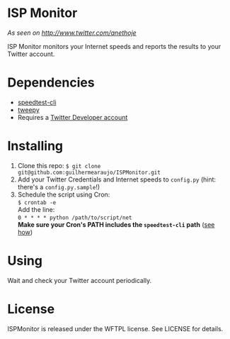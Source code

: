 # ISP Monitor
_As seen on http://www.twitter.com/anethoje_

ISP Monitor monitors your Internet speeds and reports the results to your Twitter account.

# Dependencies
* [speedtest-cli](https://github.com/sivel/speedtest-cli)
* [tweepy](https://github.com/tweepy/tweepy)
* Requires a [Twitter Developer account](http://dev.twitter.com)

# Installing
1. Clone this repo: `$ git clone git@github.com:guilhermearaujo/ISPMonitor.git`
2. Add your Twitter Credentials and Internet speeds to `config.py` (hint: there's a `config.py.sample`!)
3. Schedule the script using Cron:  
  `$ crontab -e`  
  Add the line:  
  `0 * * * * python /path/to/script/net`  
**Make sure your Cron's PATH includes the `speedtest-cli` path** ([see how](http://stackoverflow.com/a/2409369/1262783))

# Using
Wait and check your Twitter account periodically.

# License

ISPMonitor is released under the WFTPL license. See LICENSE for details.
